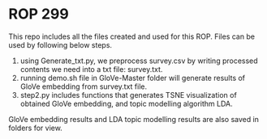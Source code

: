 # ROP 299

This repo includes all the files created and used for this ROP. 
Files can be used by following below steps.

1. using Generate_txt.py, we preprocess survey.csv by writing processed contents we need into a txt file: survey.txt.
2. running demo.sh file in GloVe-Master folder will generate results of GloVe embedding from survey.txt file. 
3. step2.py includes functions that generates TSNE visualization of obtained GloVe embedding, and topic modelling algorithm LDA.

GloVe embedding results and LDA topic modelling results are also saved in folders for view. 
